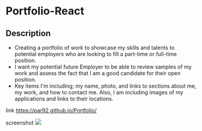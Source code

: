 # Portfolio-React

## Description

- Creating a portfolio of work to showcase my skills and talents to potential employers who are looking to fill a part-time or full-time position.
- I want my potential future Employer to be able to review samples of my work and assess the fact that I am a good candidate for their open position. 
- Key items I'm including; my name, photo, and links to sections about me, my work, and how to contact me. Also, I am including images of my applications and links to their locations. 

link https://par92.github.io/Portfolio/

screenshot ![](./assets/images/Portfolio-Screenshot.png)